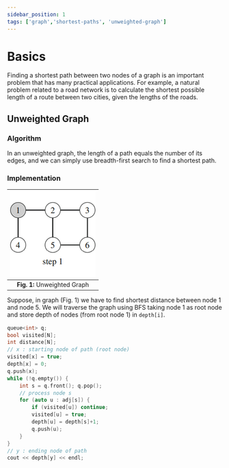 ```yaml
---
sidebar_position: 1
tags: ['graph','shortest-paths', 'unweighted-graph']
---
```


# Basics

Finding a shortest path between two nodes of a graph is an important problem that has many practical applications. For example, a natural problem related to a road network is to calculate the shortest possible length of a route between two cities, given the lengths of the roads.

## Unweighted Graph

### Algorithm

In an unweighted graph, the length of a path equals the number of its edges, and we can simply use breadth-first search to find a shortest path.

### Implementation

| ![Unweighted Graph](/img/tutorial/graph_algorithms/14.gif) |
|:--:|
| **Fig. 1:** Unweighted Graph |

Suppose, in graph (Fig. 1) we have to find shortest distance between node 1 and node 5. We will traverse the graph using BFS taking node 1 as root node and store depth of nodes (from root node 1) in `depth[i]`.

```cpp
queue<int> q;
bool visited[N];
int distance[N];
// x : starting node of path (root node)
visited[x] = true;
depth[x] = 0;
q.push(x);
while (!q.empty()) {
	int s = q.front(); q.pop();
	// process node s
	for (auto u : adj[s]) {
		if (visited[u]) continue;
		visited[u] = true;
		depth[u] = depth[s]+1;
		q.push(u);
	}
}
// y : ending node of path
cout << depth[y] << endl;
```